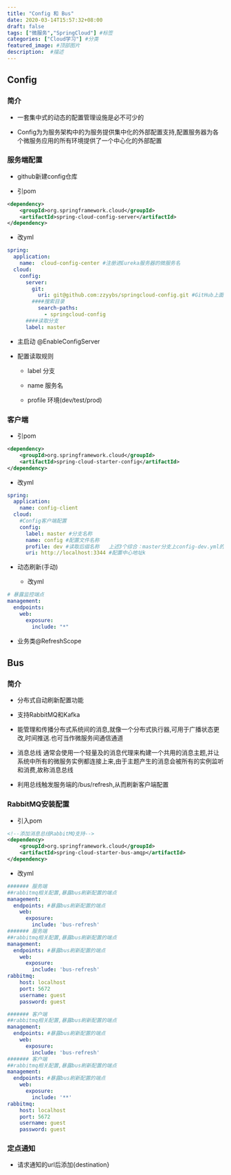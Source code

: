 ```yaml
---
title: "Config 和 Bus"
date: 2020-03-14T15:57:32+08:00
draft: false
tags: ["微服务","SpringCloud"] #标签
categories: ["Cloud学习"] #分类
featured_image: #顶部图片
description:  #描述
---
```


## Config

### 简介

- 一套集中式的动态的配置管理设施是必不可少的

- Config为为服务架构中的为服务提供集中化的外部配置支持,配置服务器为各个微服务应用的所有环境提供了一个中心化的外部配置

### 服务端配置

- github新建config仓库

- 引pom

```xml
<dependency>
    <groupId>org.springframework.cloud</groupId>
    <artifactId>spring-cloud-config-server</artifactId>
</dependency>
```

- 改yml

```yml
spring:
  application:
    name:  cloud-config-center #注册进Eureka服务器的微服务名
  cloud:
    config:
      server:
        git:
          uri: git@github.com:zzyybs/springcloud-config.git #GitHub上面的git仓库名字
        ####搜索目录
          search-paths:
            - springcloud-config
      ####读取分支
      label: master
```

- 主启动 @EnableConfigServer

- 配置读取规则

  - label 分支

  - name 服务名

  - profile 环境(dev/test/prod)

### 客户端

- 引pom

```xml
<dependency>
    <groupId>org.springframework.cloud</groupId>
    <artifactId>spring-cloud-starter-config</artifactId>
</dependency>
```

- 改yml

```yml
spring:
  application:
    name: config-client
  cloud:
    #Config客户端配置
    config:
      label: master #分支名称
      name: config #配置文件名称
      profile: dev #读取后缀名称   上述3个综合：master分支上config-dev.yml的配置文件被读取http://config-3344.com:3344/master/config-dev.yml
      uri: http://localhost:3344 #配置中心地址k
```

- 动态刷新(手动)

  - 改yml

```yml
# 暴露监控端点
management:
  endpoints:
    web:
      exposure:
        include: "*"
```

- 业务类@RefreshScope

## Bus

### 简介

- 分布式自动刷新配置功能

- 支持RabbitMQ和Kafka

- 能管理和传播分布式系统间的消息,就像一个分布式执行器,可用于广播状态更改,时间推送.也可当作微服务间通信通道

- 消息总线 通常会使用一个轻量及的消息代理来构建一个共用的消息主题,并让系统中所有的微服务实例都连接上来,由于主题产生的消息会被所有的实例监听和消费,故称消息总线

- 利用总线触发服务端的/bus/refresh,从而刷新客户端配置

### RabbitMQ安装配置

- 引入pom

```xml
<!--添加消息总线RabbitMQ支持-->
<dependency>
    <groupId>org.springframework.cloud</groupId>
    <artifactId>spring-cloud-starter-bus-amqp</artifactId>
</dependency>
```

- 改yml

```yml
####### 服务端
##rabbitmq相关配置,暴露bus刷新配置的端点
management:
  endpoints: #暴露bus刷新配置的端点
    web:
      exposure:
        include: 'bus-refresh'
####### 服务端
##rabbitmq相关配置,暴露bus刷新配置的端点
management:
  endpoints: #暴露bus刷新配置的端点
    web:
      exposure:
        include: 'bus-refresh'
rabbitmq:
    host: localhost
    port: 5672
    username: guest
    password: guest

####### 客户端
##rabbitmq相关配置,暴露bus刷新配置的端点
management:
  endpoints: #暴露bus刷新配置的端点
    web:
      exposure:
        include: 'bus-refresh'
####### 客户端
##rabbitmq相关配置,暴露bus刷新配置的端点
management:
  endpoints: #暴露bus刷新配置的端点
    web:
      exposure:
        include: '**'
rabbitmq:
    host: localhost
    port: 5672
    username: guest
    password: guest
```

### 定点通知

- 请求通知的url后添加{destination}
